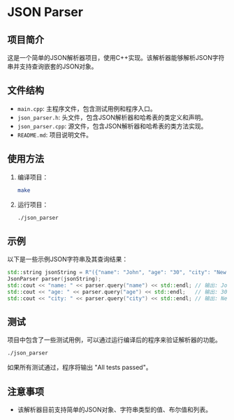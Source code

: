 # JSON Parser

## 项目简介

这是一个简单的JSON解析器项目，使用C++实现。该解析器能够解析JSON字符串并支持查询嵌套的JSON对象。

## 文件结构

- `main.cpp`: 主程序文件，包含测试用例和程序入口。
- `json_parser.h`: 头文件，包含JSON解析器和哈希表的类定义和声明。
- `json_parser.cpp`: 源文件，包含JSON解析器和哈希表的类方法实现。
- `README.md`: 项目说明文件。

## 使用方法

1. 编译项目：
    ```sh
    make
    ```

2. 运行项目：
    ```sh
    ./json_parser
    ```

## 示例

以下是一些示例JSON字符串及其查询结果：

```cpp
std::string jsonString = R"({"name": "John", "age": "30", "city": "New York"})";
JsonParser parser(jsonString);
std::cout << "name: " << parser.query("name") << std::endl; // 输出: John
std::cout << "age: " << parser.query("age") << std::endl;   // 输出: 30
std::cout << "city: " << parser.query("city") << std::endl; // 输出: New York
```

## 测试

项目中包含了一些测试用例，可以通过运行编译后的程序来验证解析器的功能。

```sh
./json_parser
```

如果所有测试通过，程序将输出 "All tests passed"。

## 注意事项

- 该解析器目前支持简单的JSON对象、字符串类型的值、布尔值和列表。